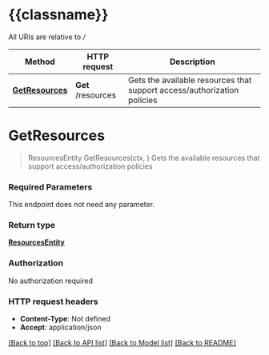 # {{classname}}

All URIs are relative to */*

Method | HTTP request | Description
------------- | ------------- | -------------
[**GetResources**](ResourcesApi.md#GetResources) | **Get** /resources | Gets the available resources that support access/authorization policies

# **GetResources**
> ResourcesEntity GetResources(ctx, )
Gets the available resources that support access/authorization policies

### Required Parameters
This endpoint does not need any parameter.

### Return type

[**ResourcesEntity**](ResourcesEntity.md)

### Authorization

No authorization required

### HTTP request headers

 - **Content-Type**: Not defined
 - **Accept**: application/json

[[Back to top]](#) [[Back to API list]](../README.md#documentation-for-api-endpoints) [[Back to Model list]](../README.md#documentation-for-models) [[Back to README]](../README.md)

